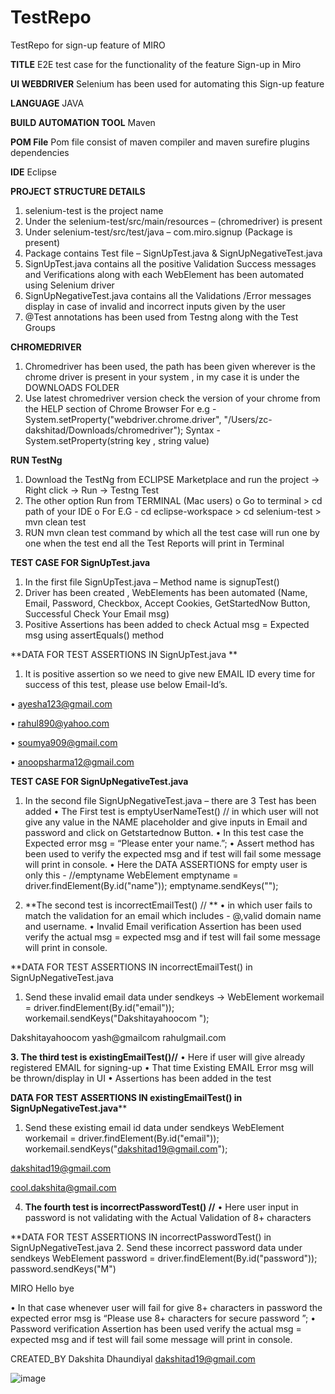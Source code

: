 # TestRepo
TestRepo for sign-up feature of MIRO


**TITLE**
E2E test case for the functionality of the feature Sign-up in Miro

**UI WEBDRIVER**
Selenium has been used for automating this Sign-up feature 

**LANGUAGE**
 JAVA

**BUILD AUTOMATION TOOL**
Maven 

 **POM File**
Pom file consist of maven compiler and maven surefire plugins dependencies 

**IDE** 
Eclipse 

**PROJECT STRUCTURE DETAILS** 
1.	selenium-test is the project name 
2.	Under the selenium-test/src/main/resources – (chromedriver) is present
3.	Under selenium-test/src/test/java – com.miro.signup (Package is present)
4.	Package contains Test file – SignUpTest.java & SignUpNegativeTest.java
5.	SignUpTest.java contains all the positive Validation Success messages and Verifications along with each WebElement has been automated using Selenium driver 
6.	SignUpNegativeTest.java contains all the Validations /Error messages display in case of invalid and incorrect inputs given by the user 
7.	 @Test annotations has been used from Testng along with the Test Groups  

**CHROMEDRIVER**
1.	Chromedriver has been used, the path has  been given wherever is the chrome driver is present in your system , in my case it is under the DOWNLOADS FOLDER 
2.	Use latest chromedriver version check the version of your chrome from the HELP section of Chrome Browser 
For e.g -   System.setProperty("webdriver.chrome.driver", "/Users/zc-dakshitad/Downloads/chromedriver");
Syntax -   System.setProperty(string key , string value)  

**RUN TestNg**
1.	Download the TestNg from ECLIPSE Marketplace and run the project -> Right click -> Run -> Testng Test
2.	The other option Run from TERMINAL (Mac users)
o	Go to terminal > cd path of your IDE 
o	For E.G - cd eclipse-workspace > cd selenium-test > mvn clean test 
3.	RUN mvn clean test command by which all the test case will run one by one when the test end all the Test Reports will print in Terminal 


**TEST CASE FOR SignUpTest.java** 
1.	In the first file SignUpTest.java – Method name is signupTest()
2.	Driver has been created , WebElements has been automated (Name, Email, Password, Checkbox, Accept Cookies, GetStartedNow Button, Successful Check Your Email msg)
3.	 Positive Assertions has been added to check Actual msg = Expected msg using assertEquals() method


**DATA FOR TEST ASSERTIONS IN SignUpTest.java **

1.	It is positive assertion so we need to give new EMAIL ID every time for success of this test, please use below Email-Id’s.



•	ayesha123@gmail.com

•	rahul890@yahoo.com

•	soumya909@gmail.com

•	anoopsharma12@gmail.com






**TEST CASE FOR SignUpNegativeTest.java**
1.	In the second file SignUpNegativeTest.java – there are 3 Test has been added 
•	The First test is emptyUserNameTest() // in which user will not give any value in the NAME placeholder and give inputs in Email and password and click on Getstartednow Button.
•	In this test case the Expected error msg = “Please enter your name.”;
•	Assert method has been used to verify the expected msg and if test will fail some message will print in console.
•	Here the DATA ASSERTIONS for empty user is only this - //emptyname
		WebElement emptyname = driver.findElement(By.id("name"));
		emptyname.sendKeys("");


2.	**The second test is incorrectEmailTest() // **
•	in which user fails to match the validation for an email which includes - @,valid domain name and username.
•	Invalid Email verification Assertion has been used verify the actual msg =  expected msg and if test will fail some message will print in console.

**DATA FOR TEST ASSERTIONS IN incorrectEmailTest()  in SignUpNegativeTest.java
1.	Send these invalid email data under sendkeys -> 
		WebElement workemail = driver.findElement(By.id("email"));
		workemail.sendKeys("Dakshitayahoocom ");

Dakshitayahoocom
yash@gmailcom
rahulgmail.com









**3.	The third test is existingEmailTest()//**
•	Here if user will give already registered EMAIL for signing-up 
•	That time Existing EMAIL Error msg will be thrown/display in UI 
•	Assertions has been added in the test

**DATA FOR TEST ASSERTIONS IN existingEmailTest() in SignUpNegativeTest.java****
1.	Send these existing email  id data under sendkeys
WebElement workemail = driver.findElement(By.id("email"));
workemail.sendKeys("dakshitad19@gmail.com");

dakshitad19@gmail.com

cool.dakshita@gmail.com




4.	**The fourth test is incorrectPasswordTest() //**
•	Here user input in password is not validating with the Actual Validation of 8+ characters 

**DATA FOR TEST ASSERTIONS IN incorrectPasswordTest() in SignUpNegativeTest.java
2.	Send these incorrect password data under sendkeys
WebElement password = driver.findElement(By.id("password"));
password.sendKeys("M")

MIRO
Hello
bye

•	In that case whenever user will fail for give 8+ characters in password the expected error msg is “Please use 8+ characters for secure password ”;
•	Password verification Assertion has been used verify the actual msg = expected msg and if test will fail some message will print in console.



CREATED_BY
Dakshita Dhaundiyal
dakshitad19@gmail.com


![image](https://user-images.githubusercontent.com/32579088/153749822-aa7fab85-3a4c-4950-a7bc-36af2a4da767.png)
